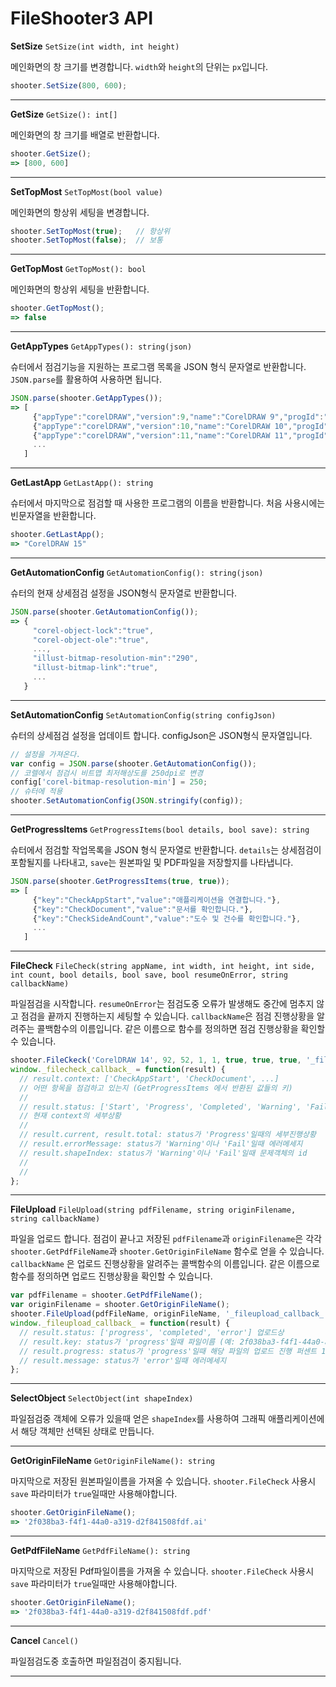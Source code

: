 # FileShooter3 API

**SetSize** `SetSize(int width, int height)`

메인화면의 창 크기를 변경합니다. `width`와 `height`의 단위는 `px`입니다.
```javascript
shooter.SetSize(800, 600);
```
---

**GetSize** `GetSize(): int[]`

메인화면의 창 크기를 배열로 반환합니다.
```javascript
shooter.GetSize();
=> [800, 600]
```
---

**SetTopMost** `SetTopMost(bool value)`

메인화면의 항상위 세팅을 변경합니다.
```javascript
shooter.SetTopMost(true);   // 항상위
shooter.SetTopMost(false);  // 보통
```
---

**GetTopMost** `GetTopMost(): bool`

메인화면의 항상위 세팅을 반환합니다.
```javascript
shooter.GetTopMost();
=> false
```
---
**GetAppTypes** `GetAppTypes(): string(json)`

슈터에서 점검기능을 지원하는 프로그램 목록을 JSON 형식 문자열로 반환합니다. `JSON.parse`를 활용하여 사용하면 됩니다.
```javascript
JSON.parse(shooter.GetAppTypes());
=> [
     {"appType":"corelDRAW","version":9,"name":"CorelDRAW 9","progId":"CorelDRAW.Application.9","compatibility":"x86"},
     {"appType":"corelDRAW","version":10,"name":"CorelDRAW 10","progId":"CorelDRAW.Application.10","compatibility":"x86"},
     {"appType":"corelDRAW","version":11,"name":"CorelDRAW 11","progId":"CorelDRAW.Application.11","compatibility":"x86"},
     ...
   ]
```
---

**GetLastApp** `GetLastApp(): string`

슈터에서 마지막으로 점검할 때 사용한 프로그램의 이름을 반환합니다. 처음 사용시에는 빈문자열을 반환합니다.
```javascript
shooter.GetLastApp();
=> "CorelDRAW 15"
```
---

**GetAutomationConfig** `GetAutomationConfig(): string(json)`

슈터의 현재 상세점검 설정을 JSON형식 문자열로 반환합니다.
```javascript
JSON.parse(shooter.GetAutomationConfig());
=> {
     "corel-object-lock":"true",
     "corel-object-ole":"true",
     ...,
     "illust-bitmap-resolution-min":"290",
     "illust-bitmap-link":"true",
     ...
   }
```
---

**SetAutomationConfig** `SetAutomationConfig(string configJson)`

슈터의 상세점검 설정을 업데이트 합니다. configJson은 JSON형식 문자열입니다.
```javascript
// 설정을 가져온다.
var config = JSON.parse(shooter.GetAutomationConfig());
// 코렐에서 점검시 비트맵 최저해상도를 250dpi로 변경
config['corel-bitmap-resolution-min'] = 250;
// 슈터에 적용
shooter.SetAutomationConfig(JSON.stringify(config));
```
---

**GetProgressItems** `GetProgressItems(bool details, bool save): string`

슈터에서 점검할 작업목록을 JSON 형식 문자열로 반환합니다. `details`는 상세점검이 포함될지를 나타내고, `save`는 원본파일 및 PDF파일을 저장할지를 나타냅니다.
```javascript
JSON.parse(shooter.GetProgressItems(true, true));
=> [
     {"key":"CheckAppStart","value":"애플리케이션을 연결합니다."},
     {"key":"CheckDocument","value":"문서를 확인합니다."},
     {"key":"CheckSideAndCount","value":"도수 및 건수를 확인합니다."},
     ...
   ]
```
---

**FileCheck** `FileCheck(string appName, int width, int height, int side, int count, bool details, bool save, bool resumeOnError, string callbackName)`

파일점검을 시작합니다. `resumeOnError`는 점검도중 오류가 발생해도 중간에 멈추지 않고 점검을 끝까지 진행하는지 세팅할 수 있습니다. `callbackName`은 점검 진행상황을 알려주는 콜백함수의 이름입니다. 같은 이름으로 함수를 정의하면 점검 진행상황을 확인할 수 있습니다.
```javascript
shooter.FileCkeck('CorelDRAW 14', 92, 52, 1, 1, true, true, true, '_filecheck_callback_';
window._filecheck_callback_ = function(result) {
  // result.context: ['CheckAppStart', 'CheckDocument', ...] 
  // 어떤 항목을 점검하고 있는지 (GetProgressItems 에서 반환된 값들의 키)
  //
  // result.status: ['Start', 'Progress', 'Completed', 'Warning', 'Fail']
  // 현재 context의 세부상황
  //
  // result.current, result.total: status가 'Progress'일때의 세부진행상황
  // result.errorMessage: status가 'Warning'이나 'Fail'일때 에러메세지
  // result.shapeIndex: status가 'Warning'이나 'Fail'일때 문제객체의 id
  //
  // 
};
```
---

**FileUpload** `FileUpload(string pdfFilename, string originFilename, string callbackName)`

파일을 업로드 합니다. 점검이 끝나고 저장된 `pdfFilename`과 `originFilename`은 각각 `shooter.GetPdfFileName`과 `shooter.GetOriginFileName` 함수로 얻을 수 있습니다. `callbackName` 은 업로드 진행상황을 알려주는 콜백함수의 이름입니다. 같은 이름으로 함수를 정의하면 업로드 진행상황을 확인할 수 있습니다.
```javascript
var pdfFilename = shooter.GetPdfFileName();
var originFilename = shooter.GetOriginFileName();
shooter.FileUpload(pdfFileName, originFileName, '_fileupload_callback_');
window._fileupload_callback_ = function(result) {
  // result.status: ['progress', 'completed', 'error'] 업로드상
  // result.key: status가 'progress'일때 파일이름 (예: 2f038ba3-f4f1-44a0-a319-d2f841508fdf_pdf)
  // result.progress: status가 'progress'일때 해당 파일의 업로드 진행 퍼센트 1~100
  // result.message: status가 'error'일때 에러메세지
};
```
---

**SelectObject** `SelectObject(int shapeIndex)`

파일점검중 객체에 오류가 있을때 얻은 `shapeIndex`를 사용하여 그래픽 애플리케이션에서 해당 객체만 선택된 상태로 만듭니다.

---

**GetOriginFileName** `GetOriginFileName(): string`

마지막으로 저장된 원본파일이름을 가져올 수 있습니다. `shooter.FileCheck` 사용시 `save` 파라미터가 `true`일때만 사용해야합니다.
```javascript
shooter.GetOriginFileName();
=> '2f038ba3-f4f1-44a0-a319-d2f841508fdf.ai'
```
---
**GetPdfFileName** `GetPdfFileName(): string`

마지막으로 저장된 Pdf파일이름을 가져올 수 있습니다. `shooter.FileCheck` 사용시 `save` 파라미터가 `true`일때만 사용해야합니다.
```javascript
shooter.GetOriginFileName();
=> '2f038ba3-f4f1-44a0-a319-d2f841508fdf.pdf'
```
---

**Cancel** `Cancel()`

파일점검도중 호출하면 파일점검이 중지됩니다.

---
